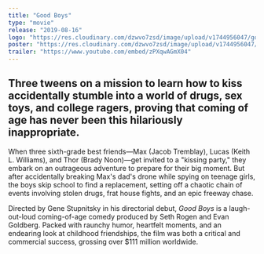 ```yaml
---
title: "Good Boys"
type: "movie"
release: "2019-08-16"
logo: "https://res.cloudinary.com/dzwvo7zsd/image/upload/v1744956047/good-boys-logo_p9xmxg.png"
poster: "https://res.cloudinary.com/dzwvo7zsd/image/upload/v1744956047/good-boys-poster_n0a32y.webp"
trailer: "https://www.youtube.com/embed/zPXqwAGmX04"
---
```


## Three tweens on a mission to learn how to kiss accidentally stumble into a world of drugs, sex toys, and college ragers, proving that coming of age has never been this hilariously inappropriate.

When three sixth-grade best friends—Max (Jacob Tremblay), Lucas (Keith L. Williams), and Thor (Brady Noon)—get invited to a "kissing party," they embark on an outrageous adventure to prepare for their big moment. But after accidentally breaking Max's dad's drone while spying on teenage girls, the boys skip school to find a replacement, setting off a chaotic chain of events involving stolen drugs, frat house fights, and an epic freeway chase.

Directed by Gene Stupnitsky in his directorial debut, *Good Boys* is a laugh-out-loud coming-of-age comedy produced by Seth Rogen and Evan Goldberg. Packed with raunchy humor, heartfelt moments, and an endearing look at childhood friendships, the film was both a critical and commercial success, grossing over $111 million worldwide.
